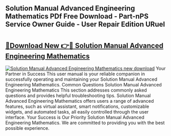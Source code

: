 ## Solution Manual Advanced Engineering Mathematics PDf Free Download - Part-nPS Service Owner Guide - User Repair Edition URuel

# <h2><a href="http://bc5267.oget.top/?id=Solution+Manual+Advanced+Engineering+Mathematics">🔗Download New 👉🔴 Solution Manual Advanced Engineering Mathematics</a></h2>

[![Solution Manual Advanced Engineering Mathematics new download](https://i.imgur.com/5g1atiW.png)](http://bc5267.oget.top/?id=Solution+Manual+Advanced+Engineering+Mathematics)
Your Partner in Success This user manual is your reliable companion in successfully operating and maintaining your Solution Manual Advanced Engineering Mathematics. Common Questions Solution Manual Advanced Engineering Mathematics This section addresses commonly asked questions and provides helpful troubleshooting tips. Solution Manual Advanced Engineering Mathematics offers users a range of advanced features, such as virtual assistant, smart notifications, customizable widgets, and automated tasks, all easily controlled through the user interface. Your Success is Our Priority Solution Manual Advanced Engineering Mathematics. We are committed to providing you with the best possible experience.
